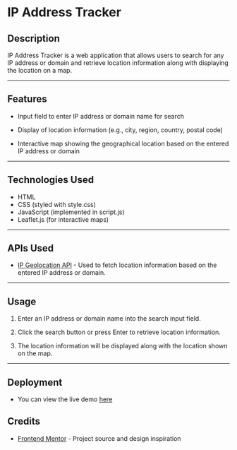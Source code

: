 # IP Address Tracker

## Description

IP Address Tracker is a web application that allows users to search for any IP address or domain and retrieve location information along with displaying the location on a map.

---

## Features

- Input field to enter IP address or domain name for search

- Display of location information (e.g., city, region, country, postal code)

- Interactive map showing the geographical location based on the entered IP address or domain

---

## Technologies Used

- HTML
- CSS (styled with style.css)
- JavaScript (implemented in script.js)
- Leaflet.js (for interactive maps)

---

## APIs Used

- [IP Geolocation API](https://geo.ipify.org) - Used to fetch location information based on the entered IP address or domain.

---

## Usage

1. Enter an IP address or domain name into the search input field.

2. Click the search button or press Enter to retrieve location information.

3. The location information will be displayed along with the location shown on the map.

---

## Deployment

- You can view the live demo [here](https://ip-address-tracker-weld-eight.vercel.app/)

## Credits

- [Frontend Mentor](https://www.frontendmentor.io) - Project source and design inspiration
